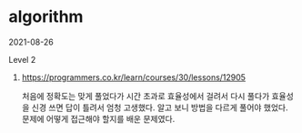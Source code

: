 # algorithm

2021-08-26

Level 2

1. https://programmers.co.kr/learn/courses/30/lessons/12905

   처음에 정확도는 맞게 풀었다가 시간 초과로 효율성에서 걸려서 다시 풀다가 효율성을 신경 쓰면 답이 틀려서 엄청 고생했다. 알고 보니 방법을 다르게 풀어야 했었다. 문제에 어떻게 접근해야 할지를 배운 문제였다.